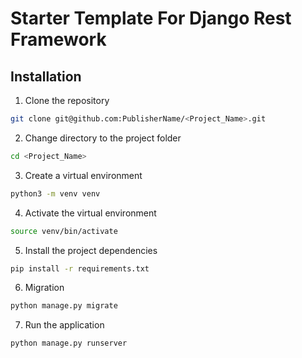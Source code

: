 # Starter Template For Django Rest Framework

## Installation
1. Clone the repository
```bash
git clone git@github.com:PublisherName/<Project_Name>.git
```
2. Change directory to the project folder
```bash
cd <Project_Name>
```
3. Create a virtual environment
```bash
python3 -m venv venv
```
4. Activate the virtual environment
```bash
source venv/bin/activate
```
5. Install the project dependencies
```bash
pip install -r requirements.txt
```
6. Migration
```bash
python manage.py migrate
```
7. Run the application
```bash
python manage.py runserver
```
